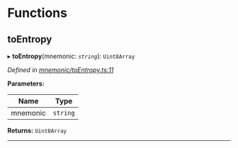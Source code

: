 

# Functions

<a id="toentropy"></a>

##  toEntropy

▸ **toEntropy**(mnemonic: *`string`*): `Uint8Array`

*Defined in [mnemonic/toEntropy.ts:11](https://github.com/polkadot-js/common/blob/f6d05e0/packages/util-crypto/src/mnemonic/toEntropy.ts#L11)*

**Parameters:**

| Name | Type |
| ------ | ------ |
| mnemonic | `string` |

**Returns:** `Uint8Array`

___

